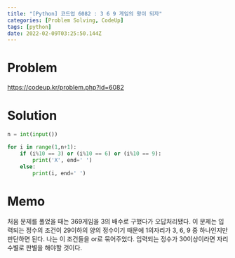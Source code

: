 ```yaml
---
title: "[Python] 코드업 6082 : 3 6 9 게임의 왕이 되자"
categories: [Problem Solving, CodeUp]
tags: [python]
date: 2022-02-09T03:25:50.144Z
---
```

# Problem
<https://codeup.kr/problem.php?id=6082>

# Solution
```py
n = int(input())

for i in range(1,n+1):
    if (i%10 == 3) or (i%10 == 6) or (i%10 == 9):
        print('X', end=' ')
    else:
        print(i, end=' ')
```

# Memo
처음 문제를 풀었을 때는 369게임을 3의 배수로 구했다가 오답처리됐다. 이 문제는 입력되는 정수의 조건이 29이하의 양의 정수이기 때문에 1의자리가 3, 6, 9 중 하나인지만 판단하면 된다. 나는 이 조건들을 or로 묶어주었다.
입력되는 정수가 30이상이라면 자리수별로 판별을 해야할 것이다.
